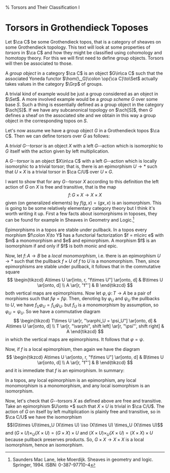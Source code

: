 % Torsors and Their Classification I

# Torsors in Grothendieck Toposes #

Let $\ca C$ be some Grothendieck topos, that is a category of sheaves on some
Grothendieck topology. This text will look at some properties of *torsors* in
$\ca C$ and how they might be classified using cohomology and homotopy
theory. For this we will first need to define group objects. Torsors will then
be associated to those.

<defn> A *group object* in a category $\ca C$ is an object $G\in\ca C$ such that
the associated Yoneda functor $\hom(\_,G)\colon \op{\ca C}\to\Set$ actually
takes values in the category $\Grp$ of groups.
</defn>

A trivial kind of example would be just a group considered as an object in
$\Set$. A more involved example would be a *group scheme* $G$ over some base
$S$. Such a thing is essentially defined as a group object in the category
$\sch[S]$. If we have any subcanonical topology on $\sch[S]$, then $G$ defines a
sheaf on the associated site and we obtain in this way a group object in the
corresponding topos on $S$.

Let's now assume we have a group object $G$ in a Grothendieck topos $\ca
C$. Then we can define torsors over $G$ as follows:

<defn> A *trivial $G$--torsor* is an object $X$ with a left $G$--action which is
isomorphic to $G$ itself with the action given by left multiplication.
</defn>

<defn> A *$G$--torsor* is an object $X\in\ca C$ with a left $G$--action which is
locally isomorphic to a trivial torsor; that is, there is an epimorphism $U\to
*$ such that $U\times X$ is a trivial torsor in $\ca C/U$ over $U \times G$.
</defn>

I want to show that for any $G$--torsor $X$ according to this definition the
left action of $G$ on $X$ is free and transitive, that is the map
$$ f\colon G\times X \to X\times X $$
given (on generalized elements) by $f(g, x) = (gx, x)$ is an isomorphism. This
is going to be some relatively elementary category theory but I think it's worth
writing it up. First a few facts about isomorphisms in toposes, they can be
found for example in Sheaves in Geometry and Logic.[^1]

<lem>
Epimorphisms in a topos are stable under pullback.
</lem>
<lem>
In a topos every morphism $f\colon X\to Y$ has a functorial factorization $f =
m\circ e$ with $m$ a monomorphism and $e$ and epimorphism.
</lem>
<lem>
A morphism $f$ is an isomorphism if and only if $f$ is both monic and epic.
</lem>

Now, let $f\colon A\to B$ be a *local monomorphism*, i.e. there is an epimorphism
$U\to *$ such that the pullback $f\times U$ of $f$ to $U$ is a
monomorphism. Then, since epimorphisms are stable under pullback, it follows that
in the commutative square
$$
\begin{tikzcd}
A\times U \ar[into, r, "f\times U"] \ar[onto, d] & B\times U \ar[onto, d] \\
A \ar[r, "f"'] & B
\end{tikzcd}
$$
both vertical maps are epimorphisms. Now let $\varphi,\psi\colon T\to A$ be a pair of morphisms
such that $f\varphi = f\psi$. Then, denoting by $\varphi_U$ and $\psi_U$ the
pullbacks to $U$, we have $f_U\varphi_U = f_U\psi_U$. but $f_U$ is a
monomorphism by assumption, so $\varphi_U = \psi_U$. So we have a commutative
diagram
$$
\begin{tikzcd}
T\times U \ar[r, "\varphi_U = \psi_U"] \ar[onto, d] & A\times U \ar[onto, d] \\
T \ar[r, "\varphi", shift left] \ar[r, "\psi"', shift right] & A
\end{tikzcd}
$$
in which the vertical maps are epimorphisms. It follows that $\varphi =
\psi$.

Now, if $f$ is a local epimorphism, then again we have the diagram
$$
\begin{tikzcd}
A\times U \ar[onto, r, "f\times U"] \ar[onto, d] & B\times U \ar[onto, d] \\
A \ar[r, "f"'] & B
\end{tikzcd}
$$
and it is immediate that $f$ is an epimorphism. In summary:

<prop>
In a topos, any local epimorphism is an epimorphism, any local monomorphism is a
monomorphism, and any local isomorphism is an isomorphism.
</prop>

Now, let's check that $G$--torsors $X$ as defined above are free and
transitive. Take an epimorphism $U\onto *$ such that $X\times U$ is trivial in
$\ca C/U$. The action of $G$ on itself by left multiplication is plainly free
and transitive, so in $\ca C/U$ we have the isomorphism
$$(G\times U)\times_U (X\times U) \iso (X\times U)
\times_U (X\times U)$$
and $(G\times U)\times_U(X\times U) = (G\times X)\times U$ and $(X\times
U)\times_U (X\times U) = (X\times X)\times U$ because pullback preserves products. So, $G\times X\to
X\times X$ is a local isomorphism, hence an isomorphism.

[^1]: Saunders Mac Lane, Ieke Moerdijk. Sheaves in geometry and logic. Springer, 1994. ISBN: 0-387-97710-4
